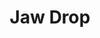 ---
title: Jaw Drop
layout: collection
permalink: /jaw-drop/
collection: portfolio
entries_layout: grid
classes: wide
---